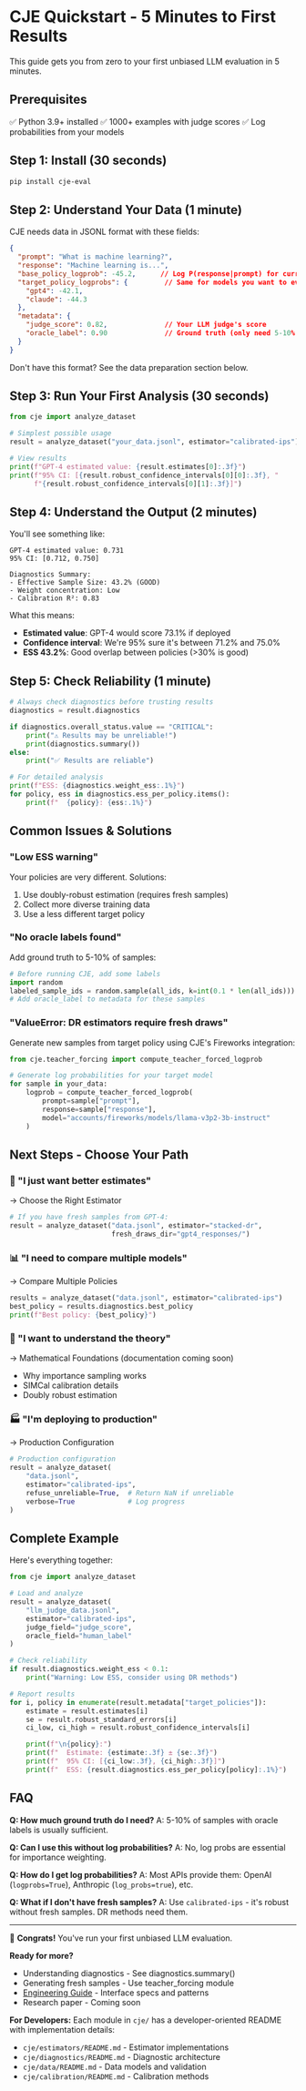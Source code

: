 # CJE Quickstart - 5 Minutes to First Results

This guide gets you from zero to your first unbiased LLM evaluation in 5 minutes.

## Prerequisites

✅ Python 3.9+ installed
✅ 1000+ examples with judge scores
✅ Log probabilities from your models

## Step 1: Install (30 seconds)

```bash
pip install cje-eval
```

## Step 2: Understand Your Data (1 minute)

CJE needs data in JSONL format with these fields:

```json
{
  "prompt": "What is machine learning?",
  "response": "Machine learning is...",
  "base_policy_logprob": -45.2,      // Log P(response|prompt) for current model
  "target_policy_logprobs": {         // Same for models you want to evaluate
    "gpt4": -42.1,
    "claude": -44.3
  },
  "metadata": {
    "judge_score": 0.82,              // Your LLM judge's score
    "oracle_label": 0.90              // Ground truth (only need 5-10% labeled)
  }
}
```

Don't have this format? See the data preparation section below.

## Step 3: Run Your First Analysis (30 seconds)

```python
from cje import analyze_dataset

# Simplest possible usage
result = analyze_dataset("your_data.jsonl", estimator="calibrated-ips")

# View results
print(f"GPT-4 estimated value: {result.estimates[0]:.3f}")
print(f"95% CI: [{result.robust_confidence_intervals[0][0]:.3f}, "
      f"{result.robust_confidence_intervals[0][1]:.3f}]")
```

## Step 4: Understand the Output (2 minutes)

You'll see something like:
```
GPT-4 estimated value: 0.731
95% CI: [0.712, 0.750]

Diagnostics Summary:
- Effective Sample Size: 43.2% (GOOD)
- Weight concentration: Low
- Calibration R²: 0.83
```

What this means:
- **Estimated value**: GPT-4 would score 73.1% if deployed
- **Confidence interval**: We're 95% sure it's between 71.2% and 75.0%
- **ESS 43.2%**: Good overlap between policies (>30% is good)

## Step 5: Check Reliability (1 minute)

```python
# Always check diagnostics before trusting results
diagnostics = result.diagnostics

if diagnostics.overall_status.value == "CRITICAL":
    print("⚠️ Results may be unreliable!")
    print(diagnostics.summary())
else:
    print("✅ Results are reliable")

# For detailed analysis
print(f"ESS: {diagnostics.weight_ess:.1%}")
for policy, ess in diagnostics.ess_per_policy.items():
    print(f"  {policy}: {ess:.1%}")
```

## Common Issues & Solutions

### "Low ESS warning"
Your policies are very different. Solutions:
1. Use doubly-robust estimation (requires fresh samples)
2. Collect more diverse training data
3. Use a less different target policy

### "No oracle labels found"
Add ground truth to 5-10% of samples:
```python
# Before running CJE, add some labels
import random
labeled_sample_ids = random.sample(all_ids, k=int(0.1 * len(all_ids)))
# Add oracle_label to metadata for these samples
```

### "ValueError: DR estimators require fresh draws"
Generate new samples from target policy using CJE's Fireworks integration:
```python
from cje.teacher_forcing import compute_teacher_forced_logprob

# Generate log probabilities for your target model
for sample in your_data:
    logprob = compute_teacher_forced_logprob(
        prompt=sample["prompt"],
        response=sample["response"],
        model="accounts/fireworks/models/llama-v3p2-3b-instruct"
    )
```

## Next Steps - Choose Your Path

### 🎯 "I just want better estimates"
→ Choose the Right Estimator
```python
# If you have fresh samples from GPT-4:
result = analyze_dataset("data.jsonl", estimator="stacked-dr",
                         fresh_draws_dir="gpt4_responses/")
```

### 📊 "I need to compare multiple models"
→ Compare Multiple Policies
```python
results = analyze_dataset("data.jsonl", estimator="calibrated-ips")
best_policy = results.diagnostics.best_policy
print(f"Best policy: {best_policy}")
```

### 🔬 "I want to understand the theory"
→ Mathematical Foundations (documentation coming soon)
- Why importance sampling works
- SIMCal calibration details
- Doubly robust estimation

### 🏭 "I'm deploying to production"
→ Production Configuration
```python
# Production configuration
result = analyze_dataset(
    "data.jsonl",
    estimator="calibrated-ips",
    refuse_unreliable=True,  # Return NaN if unreliable
    verbose=True             # Log progress
)
```

## Complete Example

Here's everything together:

```python
from cje import analyze_dataset

# Load and analyze
result = analyze_dataset(
    "llm_judge_data.jsonl",
    estimator="calibrated-ips",
    judge_field="judge_score",
    oracle_field="human_label"
)

# Check reliability
if result.diagnostics.weight_ess < 0.1:
    print("Warning: Low ESS, consider using DR methods")

# Report results
for i, policy in enumerate(result.metadata["target_policies"]):
    estimate = result.estimates[i]
    se = result.robust_standard_errors[i]
    ci_low, ci_high = result.robust_confidence_intervals[i]

    print(f"\n{policy}:")
    print(f"  Estimate: {estimate:.3f} ± {se:.3f}")
    print(f"  95% CI: [{ci_low:.3f}, {ci_high:.3f}]")
    print(f"  ESS: {result.diagnostics.ess_per_policy[policy]:.1%}")
```

## FAQ

**Q: How much ground truth do I need?**
A: 5-10% of samples with oracle labels is usually sufficient.

**Q: Can I use this without log probabilities?**
A: No, log probs are essential for importance weighting.

**Q: How do I get log probabilities?**
A: Most APIs provide them: OpenAI (`logprobs=True`), Anthropic (`log_probs=true`), etc.

**Q: What if I don't have fresh samples?**
A: Use `calibrated-ips` - it's robust without fresh samples. DR methods need them.

---

🎉 **Congrats!** You've run your first unbiased LLM evaluation.

**Ready for more?**
- Understanding diagnostics - See diagnostics.summary()
- Generating fresh samples - Use teacher_forcing module
- [Engineering Guide](README_ENGINEERING.md) - Interface specs and patterns
- Research paper - Coming soon

**For Developers:**
Each module in `cje/` has a developer-oriented README with implementation details:
- `cje/estimators/README.md` - Estimator implementations
- `cje/diagnostics/README.md` - Diagnostic architecture
- `cje/data/README.md` - Data models and validation
- `cje/calibration/README.md` - Calibration methods